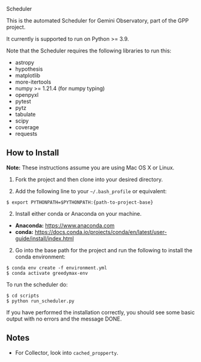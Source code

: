 Scheduler

This is the automated Scheduler for Gemini Observatory, part of the GPP project.

It currently is supported to run on Python >= 3.9.

Note that the Scheduler requires the following libraries to run this:
* astropy 
* hypothesis 
* matplotlib 
* more-itertools 
* numpy >= 1.21.4 (for numpy typing)
* openpyxl 
* pytest
* pytz 
* tabulate 
* scipy 
* coverage
* requests

## How to Install

**Note:** These instructions assume you are using Mac OS X or Linux.

1. Fork the project and then clone into your desired directory.

2. Add the following line to your `~/.bash_profile` or equivalent:
```shell
$ export PYTHONPATH=$PYTHONPATH:{path-to-project-base}
```

2. Install either conda or Anaconda on your machine.
* **Anaconda:** https://www.anaconda.com
* **conda:** https://docs.conda.io/projects/conda/en/latest/user-guide/install/index.html

2. Go into the base path for the project and run the following to install the conda environment:
```shell
$ conda env create -f environment.yml
$ conda activate greedymax-env
```

To run the scheduler do:
```shell
$ cd scripts
$ python run_scheduler.py
```

If you have performed the installation correctly, you should see some basic
output with no errors and the message DONE.

## Notes
* For Collector, look into `cached_propperty`.
